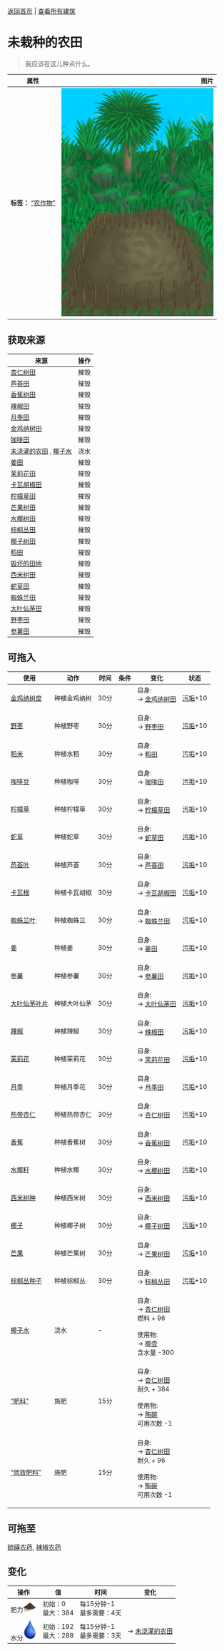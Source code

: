 [返回首页](index.md)   |  [查看所有建筑](building.md)
# 未栽种的农田  
> 我应该在这儿种点什么。  
  
  属性  |   图片   
 ----  |  ----:   
 **标签：**	[“农作物”](tag_Crop.md)  |  ![](Sprite/CropPlot.png)   
  
## 获取来源  
来源  |  操作  
----  |  ----  
[杏仁树田](CropPlotAlmondTree.md)  |  摧毁  
[芦荟田](CropPlotAloeVera.md)  |  摧毁  
[香蕉树田](CropPlotBananaTree.md)  |  摧毁  
[辣椒田](CropPlotChilies.md)  |  摧毁  
[月季田](CropPlotChinaRose.md)  |  摧毁  
[金鸡纳树田](CropPlotCinchonaTree.md)  |  摧毁  
[咖啡田](CropPlotCoffee.md)  |  摧毁  
[未浇灌的农田](CropPlotDry.md) , [椰子水](LQ_CoconutWater.md)  |  浇水  
[姜田](CropPlotGinger.md)  |  摧毁  
[茉莉花田](CropPlotJasmine.md)  |  摧毁  
[卡瓦胡椒田](CropPlotKava.md)  |  摧毁  
[柠檬草田](CropPlotLemonGrass.md)  |  摧毁  
[芒果树田](CropPlotMangoTree.md)  |  摧毁  
[水椰树田](CropPlotNipaPalm.md)  |  摧毁  
[棕榈丛田](CropPlotPalmBush.md)  |  摧毁  
[椰子树田](CropPlotPalmTree.md)  |  摧毁  
[稻田](CropPlotRice.md)  |  摧毁  
[毁坏的田地](CropPlotRuined.md)  |  摧毁  
[西米树田](CropPlotSagoPalm.md)  |  摧毁  
[蛇草田](CropPlotSnakeGrass.md)  |  摧毁  
[蜘蛛兰田](CropPlotSpiderLily.md)  |  摧毁  
[大叶仙茅田](CropPlotWeevilLily.md)  |  摧毁  
[野枣田](CropPlotWildJujube.md)  |  摧毁  
[参薯田](CropPlotYam.md)  |  摧毁  
## 可拖入  
使用  |  动作  |  时间  |  条件  |  变化  |  状态  
----  |  ----  |  ----  |  ----  |  ----  |  ----  
[金鸡纳树皮](BarkCinchona.md)  |  种植金鸡纳树  |  30分  |    |  自身:<br>→ [金鸡纳树田](CropPlotCinchonaTree.md)<br><br>  |  [污垢](Filth.md)+10  
[野枣](JujubeFruits.md)  |  种植野枣  |  30分  |    |  自身:<br>→ [野枣田](CropPlotWildJujube.md)<br><br>  |  [污垢](Filth.md)+10  
[稻米](RiceGrains.md)  |  种植水稻  |  30分  |    |  自身:<br>→ [稻田](CropPlotRice.md)<br><br>  |  [污垢](Filth.md)+10  
[咖啡豆](CoffeeBeans.md)  |  种植咖啡  |  30分  |    |  自身:<br>→ [咖啡田](CropPlotCoffee.md)<br><br>  |  [污垢](Filth.md)+10  
[柠檬草](LemongrassStalks.md)  |  种植柠檬草  |  30分  |    |  自身:<br>→ [柠檬草田](CropPlotLemonGrass.md)<br><br>  |  [污垢](Filth.md)+10  
[蛇草](SnakeGrass.md)  |  种植蛇草  |  30分  |    |  自身:<br>→ [蛇草田](CropPlotSnakeGrass.md)<br><br>  |  [污垢](Filth.md)+10  
[芦荟叶](AloeVeraLeaf.md)  |  种植芦荟  |  30分  |    |  自身:<br>→ [芦荟田](CropPlotAloeVera.md)<br><br>  |  [污垢](Filth.md)+10  
[卡瓦根](KavaRoot.md)  |  种植卡瓦胡椒  |  30分  |    |  自身:<br>→ [卡瓦胡椒田](CropPlotKava.md)<br><br>  |  [污垢](Filth.md)+10  
[蜘蛛兰叶](SpiderLilyLeaves.md)  |  种植蜘蛛兰  |  30分  |    |  自身:<br>→ [蜘蛛兰田](CropPlotSpiderLily.md)<br><br>  |  [污垢](Filth.md)+10  
[姜](Ginger.md)  |  种植姜  |  30分  |    |  自身:<br>→ [姜田](CropPlotGinger.md)<br><br>  |  [污垢](Filth.md)+10  
[参薯](Yam.md)  |  种植参薯  |  30分  |    |  自身:<br>→ [参薯田](CropPlotYam.md)<br><br>  |  [污垢](Filth.md)+10  
[大叶仙茅叶片](WeevilLilyLeaves.md)  |  种植大叶仙茅  |  30分  |    |  自身:<br>→ [大叶仙茅田](CropPlotWeevilLily.md)<br><br>  |  [污垢](Filth.md)+10  
[辣椒](Chilies.md)  |  种植辣椒  |  30分  |    |  自身:<br>→ [辣椒田](CropPlotChilies.md)<br><br>  |  [污垢](Filth.md)+10  
[茉莉花](JasmineFlowers.md)  |  种植茉莉花  |  30分  |    |  自身:<br>→ [茉莉花田](CropPlotJasmine.md)<br><br>  |  [污垢](Filth.md)+10  
[月季](ChinaRoseFlowers.md)  |  种植月季花  |  30分  |    |  自身:<br>→ [月季田](CropPlotChinaRose.md)<br><br>  |  [污垢](Filth.md)+10  
[热带杏仁](TropicalAlmonds.md)  |  种植热带杏仁  |  30分  |    |  自身:<br>→ [杏仁树田](CropPlotAlmondTree.md)<br><br>  |  [污垢](Filth.md)+10  
[香蕉](Banana.md)  |  种植香蕉树  |  30分  |    |  自身:<br>→ [香蕉树田](CropPlotBananaTree.md)<br><br>  |  [污垢](Filth.md)+10  
[水椰籽](NipaSeeds.md)  |  种植水椰  |  30分  |    |  自身:<br>→ [水椰树田](CropPlotNipaPalm.md)<br><br>  |  [污垢](Filth.md)+10  
[西米树种](SagoSeeds.md)  |  种植西米树  |  30分  |    |  自身:<br>→ [西米树田](CropPlotSagoPalm.md)<br><br>  |  [污垢](Filth.md)+10  
[椰子](Coconut.md)  |  种植椰子树  |  30分  |    |  自身:<br>→ [椰子树田](CropPlotPalmTree.md)<br><br>  |  [污垢](Filth.md)+10  
[芒果](Mango.md)  |  种植芒果树  |  30分  |    |  自身:<br>→ [芒果树田](CropPlotMangoTree.md)<br><br>  |  [污垢](Filth.md)+10  
[棕榈丛种子](PalmBushSeeds.md)  |  种植棕榈丛  |  30分  |    |  自身:<br>→ [棕榈丛田](CropPlotPalmBush.md)<br><br>  |  [污垢](Filth.md)+10  
[椰子水](LQ_CoconutWater.md)  |  浇水  |  -  |    |  自身:<br>→ [杏仁树田](CropPlotAlmondTree.md)<br>燃料 + 96<br><br>使用物:<br>→ [椰壶](CoconutFlask.md)<br>含水量  -300<br><br>  |    
[“肥料”](tag_Fertilizer.md)  |  施肥  |  15分  |    |  自身:<br>→ [杏仁树田](CropPlotAlmondTree.md)<br>耐久 + 384<br><br>使用物:<br>→ [陶碗](ClayBowl.md)<br>可用次数  -1<br><br>  |    
[“低效肥料”](tag_FertilizerWeak.md)  |  施肥  |  15分  |    |  自身:<br>→ [杏仁树田](CropPlotAlmondTree.md)<br>耐久 + 96<br><br>使用物:<br>→ [陶碗](ClayBowl.md)<br>可用次数  -1<br><br>  |    
## 可拖至  
[硫磺农药](LQ_PesticideBrimstone.md), [辣椒农药](LQ_PesticideChilli.md)  
## 变化  
操作  |  值  |  时间  |  变化  
----  |  ----  |  ----  |  ----  
肥力<img decoding="async" src="Sprite/FineDirt.png" style="width:30px;">  |  初始：0<br>最大：384  |  每15分钟-1<br>最多需要：4天  |    
水分<img decoding="async" src="Sprite/Thirst.png" style="width:30px;">  |  初始：192<br>最大：288  |  每15分钟-1<br>最多需要：3天  |  → [未浇灌的农田](CropPlotDry.md)  
